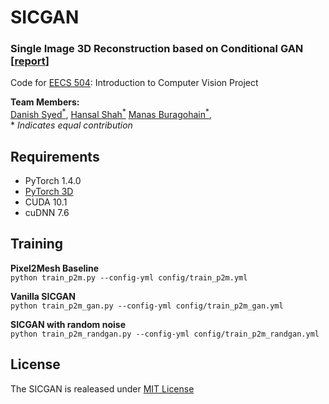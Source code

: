 # SICGAN  

### Single Image 3D Reconstruction based on Conditional GAN [[report](https://github.com/dysdsyd/SICGAN/blob/master/data/SICGAN.pdf)]


Code for [EECS 504](https://web.eecs.umich.edu/~ahowens/eecs504/w20/): Introduction to Computer Vision Project

**Team Members:**  
[Danish Syed<sup>*</sup>](https://github.com/dysdsyd), [Hansal Shah<sup>*</sup>](https://github.com/hansalshah)
[Manas Buragohain<sup>*</sup>](https://github.com/manasjyoti97),  \
\* _Indicates equal contribution_

## Requirements
- PyTorch 1.4.0
- [PyTorch 3D](https://github.com/facebookresearch/pytorch3d) 
- CUDA 10.1
- cuDNN 7.6

## Training

**Pixel2Mesh Baseline**  
`python train_p2m.py --config-yml config/train_p2m.yml`

**Vanilla SICGAN**  
`python train_p2m_gan.py --config-yml config/train_p2m_gan.yml`

**SICGAN with random noise**  
`python train_p2m_randgan.py --config-yml config/train_p2m_randgan.yml`

## License
The SICGAN is realeased under [MIT License](https://github.com/dysdsyd/SICGAN/blob/master/LICENSE)
